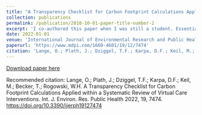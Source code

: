 ```yaml
---
title: "A Transparency Checklist for Carbon Footprint Calculations Applied within a Systematic Review of Virtual Care Interventions"
collection: publications
permalink: /publication/2010-10-01-paper-title-number-2
excerpt: 'I co-authored this paper when I was still a student. Essentially, this paper is a systematic review on the literature in which carbon footprints for digital health interventions are calculated. In addition, we develop a transparency catalogue that seeks to make future publictions on that topic more comparable.'
date: 2022-01-01
venue: 'International Journal of Environmental Research and Public Health'
paperurl: 'https://www.mdpi.com/1660-4601/19/12/7474'
citation: 'Lange, O.; Plath, J.; Dziggel, T.F.; Karpa, D.F.; Keil, M.; Becker, T.; Rogowski, W.H. A Transparency Checklist for Carbon Footprint Calculations Applied within a Systematic Review of Virtual Care Interventions. Int. J. Environ. Res. Public Health 2022, 19, 7474. https://doi.org/10.3390/ijerph19127474 '
---
```

[Download paper here](http://dkarpa.github.io/files/ijerph-19-07474.pdf)

Recommended citation: Lange, O.; Plath, J.; Dziggel, T.F.; Karpa, D.F.; Keil, M.; Becker, T.; Rogowski, W.H. A Transparency Checklist for Carbon Footprint Calculations Applied within a Systematic Review of Virtual Care Interventions. Int. J. Environ. Res. Public Health 2022, 19, 7474. https://doi.org/10.3390/ijerph19127474 